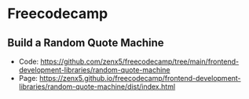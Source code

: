 # Freecodecamp

## Build a Random Quote Machine
- Code: https://github.com/zenx5/freecodecamp/tree/main/frontend-development-libraries/random-quote-machine
- Page: https://zenx5.github.io/freecodecamp/frontend-development-libraries/random-quote-machine/dist/index.html


